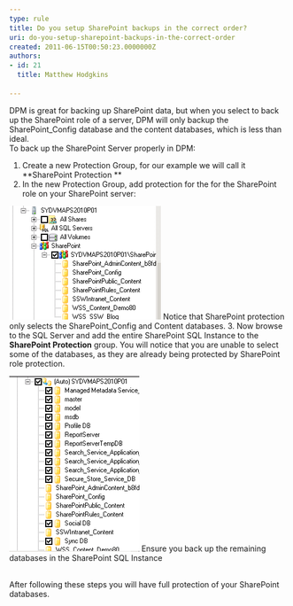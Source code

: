 ```yaml
---
type: rule
title: Do you setup SharePoint backups in the correct order?
uri: do-you-setup-sharepoint-backups-in-the-correct-order
created: 2011-06-15T00:50:23.0000000Z
authors:
- id: 21
  title: Matthew Hodgkins

---
```


DPM is great for backing up SharePoint data, but when you select to back up the SharePoint role of a server, DPM will only backup the SharePoint\_Config database and the content databases, which is less than ideal. <br>   To back up the SharePoint Server properly in DPM: 




1. Create a new Protection Group, for our example we will call it **SharePoint Protection **
2. In the new Protection Group, add protection for the for the SharePoint role on your SharePoint server:


![](dpm-spcorrectorder-1.png)
Notice that SharePoint protection only selects the SharePoint\_Config and Content databases.
3. Now browse to the SQL Server and add the entire SharePoint SQL Instance to the **SharePoint Protection** group. You will notice that you are unable to select some of the databases, as they are already being protected by SharePoint role protection.


![](dpm-spcorrectorder-2.png)
Ensure you back up the remaining databases in the SharePoint SQL Instance


<br>After following these steps you will have full protection of your SharePoint databases.
